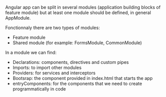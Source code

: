 Angular app can be split in several modules (application building blocks of feature module) but at least one module should be defined, in general AppModule.

Fonctionnaly there are two types of modules:
- Feature module
- Shared module (for example: FormsModule, CommonModule)

In a module we can find:
- Declarations: components, directives and custom pipes
- Imports: to import other modules
- Providers: for services and interceptors
- Bootsrap: the component provided in index.html that starts the app
- entryComponents: for the components that we need to create programmatically in code